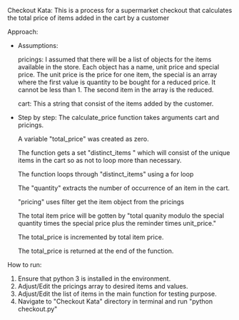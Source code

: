 Checkout Kata:
     This is a process for a supermarket checkout that calculates 
the total price of items added in the cart by a customer

Approach:

- Assumptions:
  
     pricings: I assumed that there will be a list of objects
     for the items available in the store. Each object has a name,
     unit price and special price. The unit price is the price 
     for one item, the special is an array where the first value
     is quantity to be bought for a reduced price. It cannot be 
     less than 1. The second item in the array is the reduced.
     
     cart: This a string that consist of the items added by the 
     customer.  

-    Step by step:
     The calculate_price function takes arguments cart and 
     pricings.
     
     A variable "total_price" was created as zero.
     
     The function gets a set "distinct_items " which will 
     consist of the unique items in the cart so as not to loop 
     more than necessary.
     
     The function loops through "distinct_items" using a for loop
     
     The "quantity" extracts the number of occurrence of an item
     in the cart.
     
     "pricing" uses filter get the item object from the pricings
     
     The total item price will be gotten by "total quanity modulo 
     the special quantity times the special price plus the reminder
     times unit_price."
     
     The total_price is incremented by total item price.
     
     The total_price is returned at the end of the function.
     

How to run:

1.   Ensure that python 3 is installed in the environment.
2.   Adjust/Edit the pricings array to desired items and values.
3.   Adjust/Edit the list of items in the main function for testing
purpose. 
4.   Navigate to "Checkout Kata" directory in terminal and 
     run "python checkout.py"

